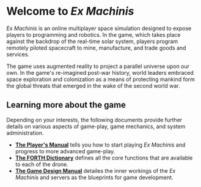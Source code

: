 # Welcome to _Ex Machinis_

_Ex Machinis_ is an online multiplayer space simulation designed to expose players to programming and robotics. In the game, which takes place against the backdrop of the real-time solar system, players program remotely piloted spacecraft to mine, manufacture, and trade goods and services.

The game uses augmented reality to project a parallel universe upon our own. In the game's re-imagined post-war history, world leaders embraced space exploration and colonization as a means of protecting mankind form the global threats that emerged in the wake of the second world war.

## Learning more about the game

Depending on your interests, the following documents provide further details on various aspects of game-play, game mechanics, and system administration.

* **[The Player's Manual](documents/game-play.md)** tells you how to start playing _Ex Machinis_ and progress to more advanced game-play.
* **[The FORTH Dictionary](documents/dictionary.md)** defines all the core functions that are available to each of the drone. 
* **[The Game Design Manual](documents/mechanics.md)** detailes the inner workings of the _Ex Machinis_ and servers as the blueprints for game development.
